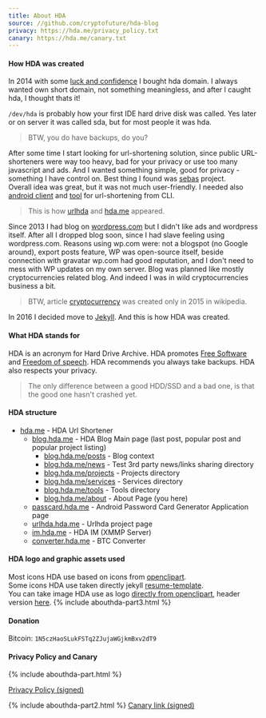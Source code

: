 ```yaml
---
title: About HDA
source: //github.com/cryptofuture/hda-blog
privacy: https://hda.me/privacy_policy.txt
canary: https://hda.me/canary.txt
---
```


#### How HDA was created

In 2014 with some [luck and confidence](https://github.com/hocza/mdac) I bought hda domain. I always wanted own short domain, not something meaningless, and after I caught hda, I thought thats it!

`/dev/hda` is probably how your first IDE hard drive disk was called. Yes later or on server it was called sda, but for most people it was hda.

> BTW, you do have backups, do you?

After some time I start looking for url-shortening solution, since public URL-shorteners were way too heavy, bad for your privacy or use too many javascript and ads. And I wanted something simple, good for privacy - something I have control on. Best thing I found was [sebas](https://github.com/bastilian/sebas) project.  
Overall idea was great, but it was not much user-friendly. I needed also [android client](https://github.com/cryptofuture/urlhda-android) and [tool](https://github.com/cryptofuture/urlhda/raw/master/script/urlhda) for url-shortening from CLI. 

> This is how [urlhda](http://github.com/cryptofuture/urlhda) and [hda.me](https://hda.me) appeared. 

Since 2013 I had blog on [wordpress.com](https://cryptofuture.wordpress.com/) but I didn't like ads and wordpress itself. After all I dropped
 blog soon, since I had slave feeling using wordpress.com. Reasons using wp.com were: not a blogspot (no Google around), export posts feature, WP was open-source itself, beside connection with gravatar wp.com had good reputation, and I don't need to mess with WP updates on my own server. Blog was planned like mostly cryptocurrencies related blog. And indeed I was in wild cryptocurrencies business a bit.

> BTW, article [cryptocurrency](https://en.wikipedia.org/wiki/Cryptocurrency) was created only in 2015 in wikipedia.

In 2016 I decided move to [Jekyll](https://jekyllrb.com/).  And this is how HDA was created.

#### What HDA stands for

HDA is an acronym for Hard Drive Archive. HDA promotes [Free Software](https://www.gnu.org/philosophy/free-sw.en.html) and [Freedom of speech](https://en.wikipedia.org/wiki/Freedom_of_speech). HDA recommends you always take backups. HDA also respects your privacy. 

> The only difference between a good HDD/SSD and a bad one, is that the good one hasn't crashed yet.

#### HDA structure

- [hda.me](https://hda.me) - HDA Url Shortener
    - [blog.hda.me](https://blog.hda.me) - HDA Blog Main page (last post, popular post and popular project listing)
        - [blog.hda.me/posts](https://blog.hda.me/posts) - Blog context
        - [blog.hda.me/news](https://blog.hda.me/news) - Test 3rd party news/links sharing directory 
        - [blog.hda.me/projects](https://blog.hda.me/projects) - Projects directory
        - [blog.hda.me/services](https://blog.hda.me/services) - Services directory
        - [blog.hda.me/tools](https://blog.hda.me/tools) - Tools directory
        - [blog.hda.me/about](https://blog.hda.me/about) - About Page (you here)
    - [passcard.hda.me](https://passcard.hda.me) - Android Password Card Generator Application page
    - [urlhda.hda.me](https://urlhda.hda.me) - Urlhda project page
    - [im.hda.me](https://im.hda.me) - HDA IM (XMMP Server)
    - [converter.hda.me](https://converter.hda.me) - BTC Converter
    
#### HDA logo and graphic assets used
Most icons HDA use based on icons from [openclipart](https://openclipart.org/).  
Some icons HDA use taken directly jekyll [resume-template](https://github.com/jglovier/resume-template).    
You can take image HDA use as logo [directly from openclipart](https://openclipart.org/detail/131323/hard-disk), header version [here](https://openclipart.org/detail/240287/there-goes-your-disk-drive).
{% include abouthda-part3.html %}

#### Donation
Bitcoin: `1N5czHaoSLukFSTq2ZJujaWGjkmBxv2dT9`

#### Privacy Policy and Canary

{% include abouthda-part.html %}

[Privacy Policy (signed)](https://hda.me/privacy_policy.txt)

{% include abouthda-part2.html %}
[Canary link (signed)](https://hda.me/canary.txt)


